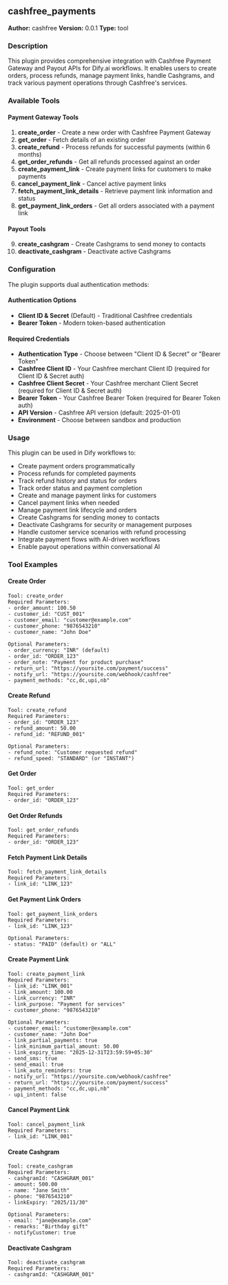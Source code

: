 ## cashfree_payments

**Author:** cashfree
**Version:** 0.0.1
**Type:** tool

### Description

This plugin provides comprehensive integration with Cashfree Payment Gateway and Payout APIs for Dify.ai workflows. It enables users to create orders, process refunds, manage payment links, handle Cashgrams, and track various payment operations through Cashfree's services.

### Available Tools

#### Payment Gateway Tools
1. **create_order** - Create a new order with Cashfree Payment Gateway
2. **get_order** - Fetch details of an existing order
3. **create_refund** - Process refunds for successful payments (within 6 months)
4. **get_order_refunds** - Get all refunds processed against an order
5. **create_payment_link** - Create payment links for customers to make payments
6. **cancel_payment_link** - Cancel active payment links
7. **fetch_payment_link_details** - Retrieve payment link information and status
8. **get_payment_link_orders** - Get all orders associated with a payment link

#### Payout Tools
9. **create_cashgram** - Create Cashgrams to send money to contacts
10. **deactivate_cashgram** - Deactivate active Cashgrams

### Configuration

The plugin supports dual authentication methods:

#### Authentication Options
- **Client ID & Secret** (Default) - Traditional Cashfree credentials
- **Bearer Token** - Modern token-based authentication

#### Required Credentials
- **Authentication Type** - Choose between "Client ID & Secret" or "Bearer Token"
- **Cashfree Client ID** - Your Cashfree merchant Client ID (required for Client ID & Secret auth)
- **Cashfree Client Secret** - Your Cashfree merchant Client Secret (required for Client ID & Secret auth)
- **Bearer Token** - Your Cashfree Bearer Token (required for Bearer Token auth)
- **API Version** - Cashfree API version (default: 2025-01-01)
- **Environment** - Choose between sandbox and production

### Usage

This plugin can be used in Dify workflows to:
- Create payment orders programmatically
- Process refunds for completed payments
- Track refund history and status for orders
- Track order status and payment completion
- Create and manage payment links for customers
- Cancel payment links when needed
- Manage payment link lifecycle and orders
- Create Cashgrams for sending money to contacts
- Deactivate Cashgrams for security or management purposes
- Handle customer service scenarios with refund processing
- Integrate payment flows with AI-driven workflows
- Enable payout operations within conversational AI

### Tool Examples

#### Create Order
```
Tool: create_order
Required Parameters:
- order_amount: 100.50
- customer_id: "CUST_001"
- customer_email: "customer@example.com"
- customer_phone: "9876543210"
- customer_name: "John Doe"

Optional Parameters:
- order_currency: "INR" (default)
- order_id: "ORDER_123"
- order_note: "Payment for product purchase"
- return_url: "https://yoursite.com/payment/success"
- notify_url: "https://yoursite.com/webhook/cashfree"
- payment_methods: "cc,dc,upi,nb"
```

#### Create Refund
```
Tool: create_refund
Required Parameters:
- order_id: "ORDER_123"
- refund_amount: 50.00
- refund_id: "REFUND_001"

Optional Parameters:
- refund_note: "Customer requested refund"
- refund_speed: "STANDARD" (or "INSTANT")
```

#### Get Order
```
Tool: get_order
Required Parameters:
- order_id: "ORDER_123"
```

#### Get Order Refunds
```
Tool: get_order_refunds
Required Parameters:
- order_id: "ORDER_123"
```

#### Fetch Payment Link Details
```
Tool: fetch_payment_link_details
Required Parameters:
- link_id: "LINK_123"
```

#### Get Payment Link Orders
```
Tool: get_payment_link_orders
Required Parameters:
- link_id: "LINK_123"

Optional Parameters:
- status: "PAID" (default) or "ALL"
```

#### Create Payment Link
```
Tool: create_payment_link
Required Parameters:
- link_id: "LINK_001"
- link_amount: 100.00
- link_currency: "INR"
- link_purpose: "Payment for services"
- customer_phone: "9876543210"

Optional Parameters:
- customer_email: "customer@example.com"
- customer_name: "John Doe"
- link_partial_payments: true
- link_minimum_partial_amount: 50.00
- link_expiry_time: "2025-12-31T23:59:59+05:30"
- send_sms: true
- send_email: true
- link_auto_reminders: true
- notify_url: "https://yoursite.com/webhook/cashfree"
- return_url: "https://yoursite.com/payment/success"
- payment_methods: "cc,dc,upi,nb"
- upi_intent: false
```

#### Cancel Payment Link
```
Tool: cancel_payment_link
Required Parameters:
- link_id: "LINK_001"
```

#### Create Cashgram
```
Tool: create_cashgram
Required Parameters:
- cashgramId: "CASHGRAM_001"
- amount: 500.00
- name: "Jane Smith"
- phone: "9876543210"
- linkExpiry: "2025/11/30"

Optional Parameters:
- email: "jane@example.com"
- remarks: "Birthday gift"
- notifyCustomer: true
```

#### Deactivate Cashgram
```
Tool: deactivate_cashgram
Required Parameters:
- cashgramId: "CASHGRAM_001"
```




